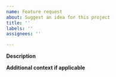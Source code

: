 ```yaml
---
name: Feature request
about: Suggest an idea for this project
title: ''
labels: ''
assignees: ''

---
```


**Description**

**Additional context if applicable**
